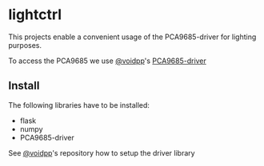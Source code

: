 # lightctrl
This projects enable a convenient usage of the PCA9685-driver for lighting purposes.

To access the PCA9685 we use [@voidpp](https://github.com/voidpp/)'s [PCA9685-driver](https://github.com/voidpp/PCA9685-driver)

## Install
The following libraries have to be installed:

- flask
- numpy
- PCA9685-driver

See [@voidpp](https://github.com/voidpp/PCA9685-driver)'s repository how to setup the driver library